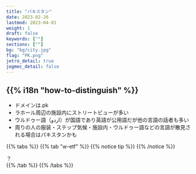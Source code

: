 ```yaml
---
title: "パキスタン"
date: 2023-02-26
lastmod: 2023-04-01
weight: 1
draft: false
keywords: [""]
sections: [""]
bg: "bg/city.jpg"
flag: "PK.png"
jetro_detail: true
jogmec_detail: false
---
```


<div class="main-desciption country-description">
    <h2 class="section-title">{{% i18n "how-to-distinguish" %}}</h2>
    <ul class="rule-list">
        <li>ドメインは<span class="quiz">.pk</span></li>
        <li><span class="quiz">ラホール</span>周辺の施設内にストリートビューが多い</li>
        <li>ウルドゥー語（اردو）が国語であり英語が公用語だが他の言語の話者も多い</li>
        <li>周りの人の服装・ステップ気候・施設内・ウルドゥー語などの言語が散見される場合はパキスタンかも</li>
    </ul>
</div>

{{% tabs  %}}
{{% tab "w-etf" %}}
{{% notice tip %}}
{{% /notice %}}
<div class="googlemap-if">
？
</div>
{{% /tab %}}
{{% /tabs %}}

